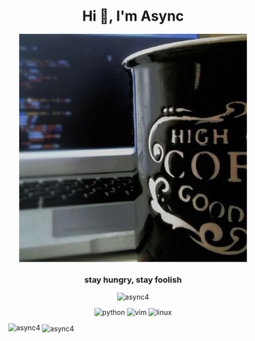 <h1 align="center">Hi 👋, I'm Async</h1>

<p align="center">
  <img src="https://raw.githubusercontent.com/async4/async4/master/40704052.jpg" />
</p>

<h3 align="center">stay hungry, stay foolish</h3>

<p align="center"> <img src="https://komarev.com/ghpvc/?username=async4" alt="async4" /> </p>

<p align="center">
  <img src="https://devicons.github.io/devicon/devicon.git/icons/python/python-original.svg" alt="python" width="40" height="40"/>  
  <img src="https://devicons.github.io/devicon/devicon.git/icons/vim/vim-original.svg" alt="vim" width="40" height="40"/>
  <img src="https://devicons.github.io/devicon/devicon.git/icons/linux/linux-original.svg" alt="linux" width="40" height="40"/> 
</p>

<img src="https://github-readme-stats.vercel.app/api/top-langs/?username=async4&hide=html&theme=buefy" alt="async4" />
<img align="center" src="https://github-readme-stats.vercel.app/api?username=async4&show_icons=true&theme=buefy" alt="async4" />

